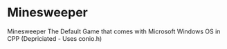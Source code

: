 # Minesweeper
Minesweeper The Default Game that comes with Microsoft Windows OS in CPP (Depriciated - Uses conio.h)
